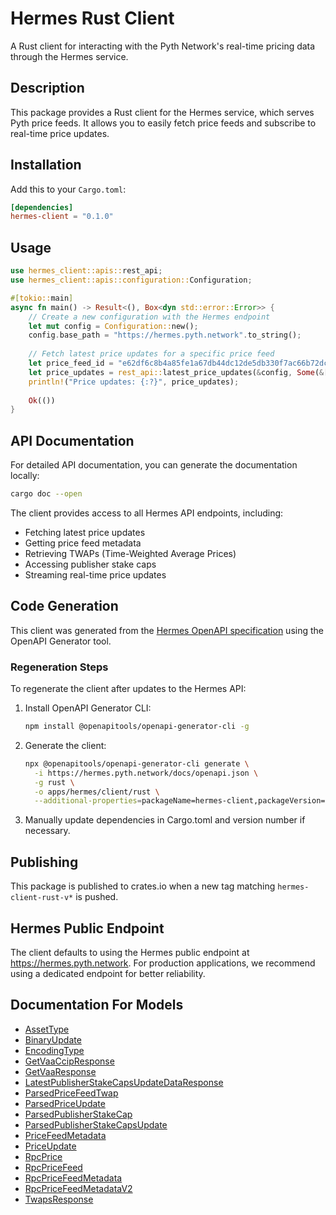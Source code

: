 # Hermes Rust Client

A Rust client for interacting with the Pyth Network's real-time pricing data through the Hermes service.

## Description

This package provides a Rust client for the Hermes service, which serves Pyth price feeds. It allows you to easily fetch price feeds and subscribe to real-time price updates.

## Installation

Add this to your `Cargo.toml`:

```toml
[dependencies]
hermes-client = "0.1.0"
```

## Usage

```rust
use hermes_client::apis::rest_api;
use hermes_client::apis::configuration::Configuration;

#[tokio::main]
async fn main() -> Result<(), Box<dyn std::error::Error>> {
    // Create a new configuration with the Hermes endpoint
    let mut config = Configuration::new();
    config.base_path = "https://hermes.pyth.network".to_string();
    
    // Fetch latest price updates for a specific price feed
    let price_feed_id = "e62df6c8b4a85fe1a67db44dc12de5db330f7ac66b72dc658afedf0f4a415b43";
    let price_updates = rest_api::latest_price_updates(&config, Some(&[price_feed_id]), None, None).await?;
    println!("Price updates: {:?}", price_updates);
    
    Ok(())
}
```

## API Documentation

For detailed API documentation, you can generate the documentation locally:

```bash
cargo doc --open
```

The client provides access to all Hermes API endpoints, including:

- Fetching latest price updates
- Getting price feed metadata
- Retrieving TWAPs (Time-Weighted Average Prices)
- Accessing publisher stake caps
- Streaming real-time price updates

## Code Generation

This client was generated from the [Hermes OpenAPI specification](https://hermes.pyth.network/docs/openapi.json) using the OpenAPI Generator tool.

### Regeneration Steps

To regenerate the client after updates to the Hermes API:

1. Install OpenAPI Generator CLI:
   ```bash
   npm install @openapitools/openapi-generator-cli -g
   ```

2. Generate the client:
   ```bash
   npx @openapitools/openapi-generator-cli generate \
     -i https://hermes.pyth.network/docs/openapi.json \
     -g rust \
     -o apps/hermes/client/rust \
     --additional-properties=packageName=hermes-client,packageVersion=0.1.0
   ```

3. Manually update dependencies in Cargo.toml and version number if necessary.

## Publishing

This package is published to crates.io when a new tag matching `hermes-client-rust-v*` is pushed.

## Hermes Public Endpoint

The client defaults to using the Hermes public endpoint at https://hermes.pyth.network. For production applications, we recommend using a dedicated endpoint for better reliability.

## Documentation For Models

 - [AssetType](docs/AssetType.md)
 - [BinaryUpdate](docs/BinaryUpdate.md)
 - [EncodingType](docs/EncodingType.md)
 - [GetVaaCcipResponse](docs/GetVaaCcipResponse.md)
 - [GetVaaResponse](docs/GetVaaResponse.md)
 - [LatestPublisherStakeCapsUpdateDataResponse](docs/LatestPublisherStakeCapsUpdateDataResponse.md)
 - [ParsedPriceFeedTwap](docs/ParsedPriceFeedTwap.md)
 - [ParsedPriceUpdate](docs/ParsedPriceUpdate.md)
 - [ParsedPublisherStakeCap](docs/ParsedPublisherStakeCap.md)
 - [ParsedPublisherStakeCapsUpdate](docs/ParsedPublisherStakeCapsUpdate.md)
 - [PriceFeedMetadata](docs/PriceFeedMetadata.md)
 - [PriceUpdate](docs/PriceUpdate.md)
 - [RpcPrice](docs/RpcPrice.md)
 - [RpcPriceFeed](docs/RpcPriceFeed.md)
 - [RpcPriceFeedMetadata](docs/RpcPriceFeedMetadata.md)
 - [RpcPriceFeedMetadataV2](docs/RpcPriceFeedMetadataV2.md)
 - [TwapsResponse](docs/TwapsResponse.md)



